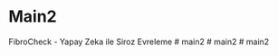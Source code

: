 # Main2
FibroCheck - Yapay Zeka ile Siroz Evreleme
#   m a i n 2  
 #   m a i n 2  
 #   m a i n 2  
 